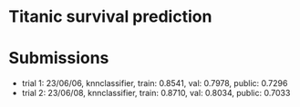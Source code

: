 # Titanic survival prediction

# Submissions
- trial 1: 23/06/06, knnclassifier, train: 0.8541, val: 0.7978, public: 0.7296
- trial 2: 23/06/08, knnclassifier, train: 0.8710, val: 0.8034, public: 0.7033

